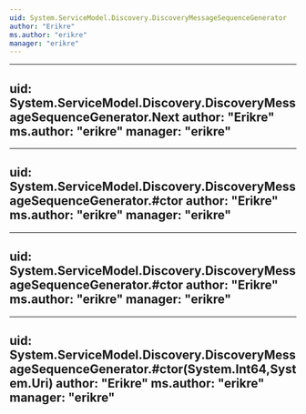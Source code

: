```yaml
---
uid: System.ServiceModel.Discovery.DiscoveryMessageSequenceGenerator
author: "Erikre"
ms.author: "erikre"
manager: "erikre"
---
```


---
uid: System.ServiceModel.Discovery.DiscoveryMessageSequenceGenerator.Next
author: "Erikre"
ms.author: "erikre"
manager: "erikre"
---

---
uid: System.ServiceModel.Discovery.DiscoveryMessageSequenceGenerator.#ctor
author: "Erikre"
ms.author: "erikre"
manager: "erikre"
---

---
uid: System.ServiceModel.Discovery.DiscoveryMessageSequenceGenerator.#ctor
author: "Erikre"
ms.author: "erikre"
manager: "erikre"
---

---
uid: System.ServiceModel.Discovery.DiscoveryMessageSequenceGenerator.#ctor(System.Int64,System.Uri)
author: "Erikre"
ms.author: "erikre"
manager: "erikre"
---
